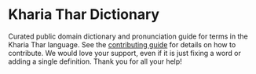 
# Kharia Thar Dictionary

Curated public domain dictionary and pronunciation guide for terms in the Kharia Thar language. See the [contributing guide](https://github.com/drumworkteam/term/blob/make/.github/contributing.md) for details on how to contribute. We would love your support, even if it is just fixing a word or adding a single definition. Thank you for all your help!